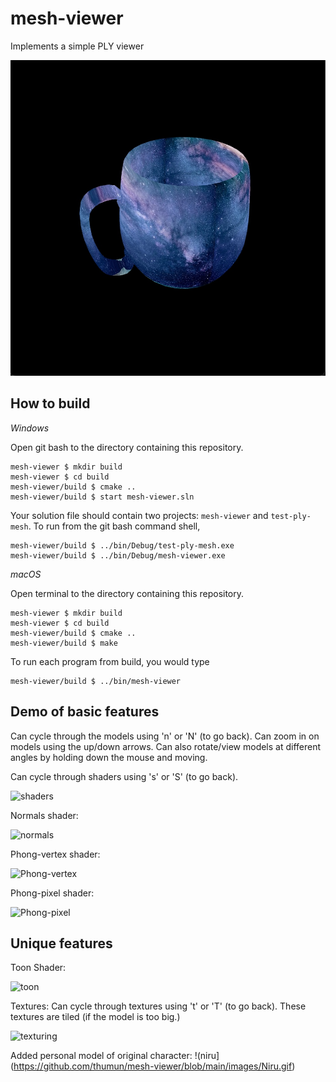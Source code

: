 # mesh-viewer

Implements a simple PLY viewer

![cupofspace](https://github.com/thumun/mesh-viewer/blob/main/images/cup-noshader.png)

## How to build

*Windows*

Open git bash to the directory containing this repository.

```
mesh-viewer $ mkdir build
mesh-viewer $ cd build
mesh-viewer/build $ cmake ..
mesh-viewer/build $ start mesh-viewer.sln
```

Your solution file should contain two projects: `mesh-viewer` and `test-ply-mesh`.
To run from the git bash command shell, 

```
mesh-viewer/build $ ../bin/Debug/test-ply-mesh.exe
mesh-viewer/build $ ../bin/Debug/mesh-viewer.exe
```

*macOS*

Open terminal to the directory containing this repository.

```
mesh-viewer $ mkdir build
mesh-viewer $ cd build
mesh-viewer/build $ cmake ..
mesh-viewer/build $ make
```

To run each program from build, you would type

```
mesh-viewer/build $ ../bin/mesh-viewer
```

## Demo of basic features

Can cycle through the models using 'n' or 'N' (to go back). 
Can zoom in on models using the up/down arrows. 
Can also rotate/view models at different angles by holding down the mouse and moving. 

Can cycle through shaders using 's' or 'S' (to go back). 

![shaders](https://github.com/thumun/mesh-viewer/blob/main/images/general.gif)

Normals shader: 

![normals](https://github.com/thumun/mesh-viewer/blob/main/images/normals.gif)

Phong-vertex shader: 

![Phong-vertex](https://github.com/thumun/mesh-viewer/blob/main/images/phongvertex.gif)

Phong-pixel shader: 

![Phong-pixel](https://github.com/thumun/mesh-viewer/blob/main/images/phongpixel.gif)

## Unique features 

Toon Shader: 

![toon](https://github.com/thumun/mesh-viewer/blob/main/images/toonshading.gif)

Textures: 
Can cycle through textures using 't' or 'T' (to go back). 
These textures are tiled (if the model is too big.) 

![texturing](https://github.com/thumun/mesh-viewer/blob/main/images/textures.gif)

Added personal model of original character: 
!(niru](https://github.com/thumun/mesh-viewer/blob/main/images/Niru.gif)
